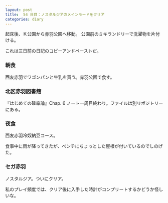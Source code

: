 ```yaml
---
layout: post
title:  54 日目：ノスタルジアのメインモードをクリア
categories: diary
---
```


起床後、Ｋ公園から赤羽公園へ移動。
公園前のミキランドリーで洗濯物を片付ける。

これは三日前の日記のコピーアンドペーストだ。

### 朝食

西友赤羽でワゴンパンと牛乳を買う。赤羽公園で食す。

### 北区赤羽図書館

『はじめての確率論』Chap. 6 ノート一周目終わり。ファイルは別リポジトリーにある。

### 夜食

西友赤羽冷奴納豆コース。

食事中に雨が降ってきたが、ベンチにちょっとした屋根が付いているのでしのげた。

### セガ赤羽

ノスタルジア。ついにクリア。

私のプレイ頻度では、クリア後に入手した時計がコンプリートするかどうか怪しいな。
